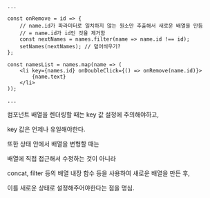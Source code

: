 ```react
...

const onRemove = id => {
    // name.id가 파라미터로 일치하지 않는 원소만 추출해서 새로운 배열을 만듬
    // = name.id가 id인 것을 제거함
    const nextNames = names.filter(name => name.id !== id);
    setNames(nextNames); // 덮어씌우기?
};

const namesList = names.map(name => (
	<li key={names.id} onDoubleClick={() => onRemove(name.id)}>
    	{name.text}
    </li>
));

...
```



컴포넌트 배열을 렌더링할 때는 key 값 설정에 주의해야하고,

key 값은 언제나 유일해야한다.



또한 상태 안에서 배열을 변형할 때는

배열에 직접 접근해서 수정하는 것이 아니라

concat, filter 등의 배열 내장 함수 등을 사용하여 새로운 배열을 만든 후,

이를 새로운 상태로 설정해주어야한다는 점을 명심.
